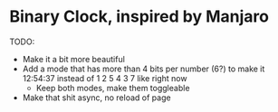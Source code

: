 # Binary Clock, inspired by Manjaro

TODO:
- Make it a bit more beautiful
- Add a mode that has more than 4 bits per number (6?) to make it 12:54:37 instead of 1 2 5 4 3 7 like right now
  - Keep both modes, make them toggleable
- Make that shit async, no reload of page
